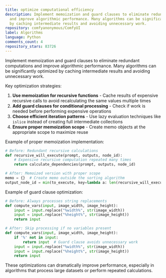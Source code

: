 ```yaml
---
title: optimize computational efficiency
description: Implement memoization and guard clauses to eliminate redundant computations
  and improve algorithmic performance. Many algorithms can be significantly optimized
  by caching intermediate results and avoiding unnecessary work.
repository: comfyanonymous/ComfyUI
label: Algorithms
language: Python
comments_count: 4
repository_stars: 83726
---
```


Implement memoization and guard clauses to eliminate redundant computations and improve algorithmic performance. Many algorithms can be significantly optimized by caching intermediate results and avoiding unnecessary work.

Key optimization strategies:
1. **Use memoization for recursive functions** - Cache results of expensive recursive calls to avoid recalculating the same values multiple times
2. **Add guard clauses for conditional processing** - Check if work is needed before performing expensive operations
3. **Choose efficient iteration patterns** - Use lazy evaluation techniques like `islice` instead of creating full intermediate collections
4. **Ensure proper memoization scope** - Create memo objects at the appropriate scope to maximize reuse

Example of proper memoization implementation:
```python
# Before: Redundant recursive calculations
def recursive_will_execute(prompt, outputs, node_id):
    # Expensive recursive computation repeated many times
    return calculate_dependencies(prompt, outputs, node_id)

# After: Memoized version with proper scope
memo = {}  # Create memo outside the sorting algorithm
output_node_id = min(to_execute, key=lambda a: len(recursive_will_execute(prompt, outputs, a, memo)))
```

Example of guard clause optimization:
```python
# Before: Always processes string replacements
def compute_vars(input, image_width, image_height):
    input = input.replace("%width%", str(image_width))
    input = input.replace("%height%", str(image_height))
    return input

# After: Skip processing if no variables present
def compute_vars(input, image_width, image_height):
    if '%' not in input:
        return input  # Guard clause avoids unnecessary work
    input = input.replace("%width%", str(image_width))
    input = input.replace("%height%", str(image_height))
    return input
```

These optimizations can dramatically improve performance, especially in algorithms that process large datasets or perform repeated calculations.